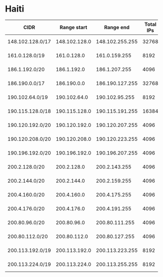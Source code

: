 # Haiti

CIDR               | Range start     | Range end       | Total IPs  | Assign date | Owner
------------------ | --------------- | --------------- | ---------- | ----------- | -----
148.102.128.0/17   | 148.102.128.0   | 148.102.255.255 | 32768      | 2014-05-08  | 
161.0.128.0/19     | 161.0.128.0     | 161.0.159.255   | 8192       | 2014-04-10  | 
186.1.192.0/20     | 186.1.192.0     | 186.1.207.255   | 4096       | 2010-06-25  | 
186.190.0.0/17     | 186.190.0.0     | 186.190.127.255 | 32768      | 2010-11-12  | 
190.102.64.0/19    | 190.102.64.0    | 190.102.95.255  | 8192       | 2008-02-28  | 
190.115.128.0/18   | 190.115.128.0   | 190.115.191.255 | 16384      | 2010-11-16  | 
190.120.192.0/20   | 190.120.192.0   | 190.120.207.255 | 4096       | 2009-01-27  | 
190.120.208.0/20   | 190.120.208.0   | 190.120.223.255 | 4096       | 2009-01-30  | 
190.196.192.0/20   | 190.196.192.0   | 190.196.207.255 | 4096       | 2010-08-24  | 
200.2.128.0/20     | 200.2.128.0     | 200.2.143.255   | 4096       | 2004-08-05  | 
200.2.144.0/20     | 200.2.144.0     | 200.2.159.255   | 4096       | 2007-12-10  | 
200.4.160.0/20     | 200.4.160.0     | 200.4.175.255   | 4096       | 2004-07-13  | 
200.4.176.0/20     | 200.4.176.0     | 200.4.191.255   | 4096       | 2008-12-10  | 
200.80.96.0/20     | 200.80.96.0     | 200.80.111.255  | 4096       | 2004-05-11  | 
200.80.112.0/20    | 200.80.112.0    | 200.80.127.255  | 4096       | 2009-03-16  | 
200.113.192.0/19   | 200.113.192.0   | 200.113.223.255 | 8192       | 2004-10-21  | 
200.113.224.0/19   | 200.113.224.0   | 200.113.255.255 | 8192       | 2011-12-19  | 

